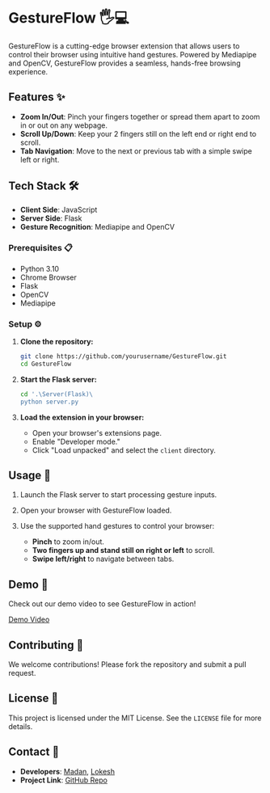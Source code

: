 # GestureFlow 🖐️💻

GestureFlow is a cutting-edge browser extension that allows users to control their browser using intuitive hand gestures. Powered by Mediapipe and OpenCV, GestureFlow provides a seamless, hands-free browsing experience.

## Features ✨

- **Zoom In/Out**: Pinch your fingers together or spread them apart to zoom in or out on any webpage.
- **Scroll Up/Down**: Keep your 2 fingers still on the left end or right end to scroll.
- **Tab Navigation**: Move to the next or previous tab with a simple swipe left or right.

## Tech Stack 🛠️

- **Client Side**: JavaScript
- **Server Side**: Flask
- **Gesture Recognition**: Mediapipe and OpenCV

### Prerequisites 📋

- Python 3.10
- Chrome Browser
- Flask
- OpenCV
- Mediapipe

### Setup ⚙️

1. **Clone the repository:**

    ```bash
    git clone https://github.com/yourusername/GestureFlow.git
    cd GestureFlow
    ```

2. **Start the Flask server:**

    ```bash
    cd '.\Server(Flask)\
    python server.py
    ```

3. **Load the extension in your browser:**

    - Open your browser's extensions page.
    - Enable "Developer mode."
    - Click "Load unpacked" and select the `client` directory.

## Usage 🚀

1. Launch the Flask server to start processing gesture inputs.
2. Open your browser with GestureFlow loaded.
3. Use the supported hand gestures to control your browser:

    - **Pinch** to zoom in/out.
    - **Two fingers up and stand still on right or left** to scroll.
    - **Swipe left/right** to navigate between tabs.

## Demo 🎥

Check out our demo video to see GestureFlow in action!

[Demo Video](https://youtu.be/LPqeBlpDOKw)

## Contributing 🤝

We welcome contributions! Please fork the repository and submit a pull request.

## License 📄

This project is licensed under the MIT License. See the `LICENSE` file for more details.

## Contact 📧

- **Developers**: [Madan](mailto:madangopalboddu123@gmail.com), [Lokesh](mailto:lokeshyarramalluyarramalluloke@gmail.com)
- **Project Link**: [GitHub Repo](https://github.com/madan2248c/GestureFlow)
